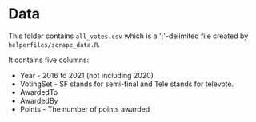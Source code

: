 # Data

This folder contains `all_votes.csv` which is a ';'-delimited file created by `helperfiles/scrape_data.R`.

It contains five columns:

- Year - 2016 to 2021 (not including 2020)
- VotingSet - SF stands for semi-final and Tele stands for televote.
- AwardedTo
- AwardedBy
- Points - The number of points awarded
